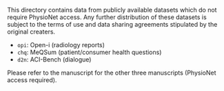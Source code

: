 This directory contains data from publicly available datasets which do not require PhysioNet access. Any further distribution of these datasets is subject to the terms of use and data sharing agreements stipulated by the original creaters.
- `opi`: Open-i (radiology reports)
- `chq`: MeQSum (patient/consumer health questions)
- `d2n`: ACI-Bench (dialogue)

Please refer to the manuscript for the other three manuscripts (PhysioNet access required).
